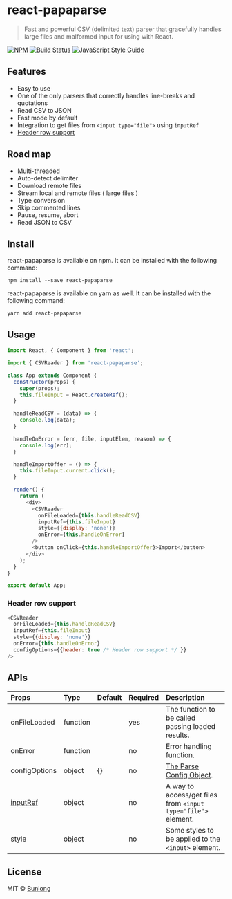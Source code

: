 # react-papaparse

> Fast and powerful CSV (delimited text) parser that gracefully handles large files and malformed input for using with React.

[![NPM](https://img.shields.io/npm/v/react-papaparse.svg)](https://www.npmjs.com/package/react-papaparse) [![Build Status](https://travis-ci.com/themodernjavascript/react-papaparse.svg?branch=master)](https://travis-ci.com/themodernjavascript/react-papaparse) [![JavaScript Style Guide](https://img.shields.io/badge/code_style-standard-brightgreen.svg)](https://standardjs.com)

## Features

- Easy to use
- One of the only parsers that correctly handles line-breaks and quotations
- Read CSV to JSON
- Fast mode by default
- Integration to get files from `<input type="file">` using `inputRef`
- [Header row support](#header-row-support)

## Road map

- Multi-threaded
- Auto-detect delimiter
- Download remote files
- Stream local and remote files ( large files )
- Type conversion
- Skip commented lines
- Pause, resume, abort
- Read JSON to CSV

## Install

react-papaparse is available on npm. It can be installed with the following command:

```
npm install --save react-papaparse
```

react-papaparse is available on yarn as well. It can be installed with the following command:

```
yarn add react-papaparse
```

## Usage

```javascript
import React, { Component } from 'react';

import { CSVReader } from 'react-papaparse';

class App extends Component {
  constructor(props) {
    super(props);
    this.fileInput = React.createRef();
  }

  handleReadCSV = (data) => {
    console.log(data);
  }

  handleOnError = (err, file, inputElem, reason) => {
    console.log(err);
  }

  handleImportOffer = () => {
    this.fileInput.current.click();
  }

  render() {
    return (
      <div>
        <CSVReader
          onFileLoaded={this.handleReadCSV}
          inputRef={this.fileInput}
          style={{display: 'none'}}
          onError={this.handleOnError}
        />
        <button onClick={this.handleImportOffer}>Import</button>
      </div>
    );
  }
}

export default App;
```

### Header row support

```javascript
<CSVReader
  onFileLoaded={this.handleReadCSV}
  inputRef={this.fileInput}
  style={{display: 'none'}}
  onError={this.handleOnError}
  configOptions={{header: true /* Header row support */ }}
/>
```

## APIs

| Props | Type | Default | Required | Description |
|:--------------|:--------------|:--------------|:--------------|:--------------|
| onFileLoaded | function |  | yes | The function to be called passing loaded results. |
| onError | function |  | no | Error handling function. |
| configOptions | object | {} | no | [The Parse Config Object](https://www.papaparse.com/docs#config). |
| [inputRef](https://reactjs.org/docs/refs-and-the-dom.html) | object |  | no | A way to access/get files from `<input type="file">` element. |
| style | object |  | no | Some styles to be applied to the `<input>` element. |

## License

MIT © [Bunlong](https://github.com/Bunlong)
